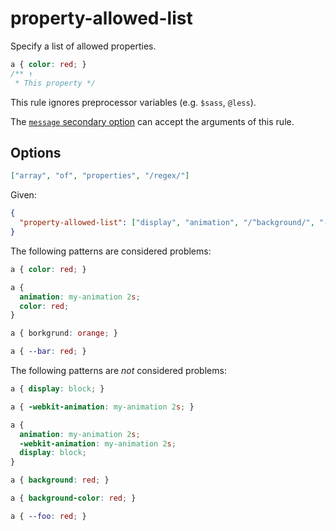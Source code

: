 # property-allowed-list

Specify a list of allowed properties.

<!-- prettier-ignore -->
```css
a { color: red; }
/** ↑
 * This property */
```

This rule ignores preprocessor variables (e.g. `$sass`, `@less`).

The [`message` secondary option](../../../docs/user-guide/configure.md#message) can accept the arguments of this rule.

## Options

```json
["array", "of", "properties", "/regex/"]
```

Given:

```json
{
  "property-allowed-list": ["display", "animation", "/^background/", "--foo"]
}
```

The following patterns are considered problems:

<!-- prettier-ignore -->
```css
a { color: red; }
```

<!-- prettier-ignore -->
```css
a {
  animation: my-animation 2s;
  color: red;
}
```

<!-- prettier-ignore -->
```css
a { borkgrund: orange; }
```

<!-- prettier-ignore -->
```css
a { --bar: red; }
```

The following patterns are _not_ considered problems:

<!-- prettier-ignore -->
```css
a { display: block; }
```

<!-- prettier-ignore -->
```css
a { -webkit-animation: my-animation 2s; }
```

<!-- prettier-ignore -->
```css
a {
  animation: my-animation 2s;
  -webkit-animation: my-animation 2s;
  display: block;
}
```

<!-- prettier-ignore -->
```css
a { background: red; }
```

<!-- prettier-ignore -->
```css
a { background-color: red; }
```

<!-- prettier-ignore -->
```css
a { --foo: red; }
```
